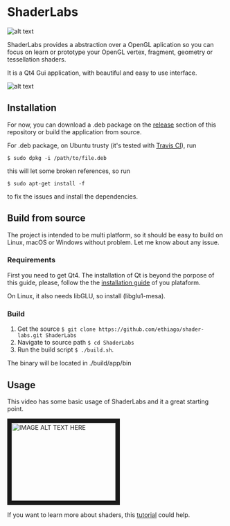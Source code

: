 # ShaderLabs
![alt text](https://travis-ci.org/ethiago/shader-labs.svg?branch=master "Build")

ShaderLabs provides a abstraction over a OpenGL aplication so you can focus on learn or prototype your OpenGL vertex, fragment, geometry or tessellation shaders.

It is a Qt4 Gui application, with beautiful and easy to use interface.

![alt text](https://github.com/ethiago/shader-labs/raw/master/docs/img/screenshot1.png)

## Installation

For now, you can download a .deb package on the [release](https://github.com/ethiago/shader-labs/releases/latest) section of this repository or build the application from source.

For .deb package, on Ubuntu trusty (it's tested with [Travis CI](https://travis-ci.org/)), run

`$ sudo dpkg -i /path/to/file.deb`

this will let some broken references, so run

`$ sudo apt-get install -f`

to fix the issues and install the dependencies.

## Build from source

The project is intended to be multi platform, so it should be easy to build on Linux, macOS or Windows without problem. Let me know about any issue.

### Requirements

First you need to get Qt4. The installation of Qt is beyond the porpose of this guide, please, follow the the [installation guide](http://doc.qt.io/archives/qt-4.8/installation.html) of you plataform.

On Linux, it also needs libGLU, so install (libglu1-mesa).

### Build

1. Get the source `$ git clone https://github.com/ethiago/shader-labs.git ShaderLabs`
2. Navigate to source path `$ cd ShaderLabs`
3. Run the build script `$ ./build.sh`.

The binary will be located in ./build/app/bin

## Usage

This video has some basic usage of ShaderLabs and it a great starting point.

<a href="http://www.youtube.com/watch?feature=player_embedded&v=vApiyRTkFgI
" target="_blank"><img src="http://img.youtube.com/vi/vApiyRTkFgI/0.jpg"
alt="IMAGE ALT TEXT HERE" width="240" height="180" border="10" /></a>

If you want to learn more about shaders, this [tutorial](http://www.decom.ufop.br/sibgrapi2012/eproceedings/tutorials/t2-handouts.pdf) could help.

